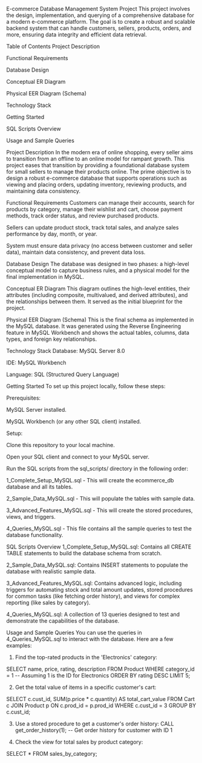 E-commerce Database Management System Project
This project involves the design, implementation, and querying of a comprehensive database for a modern e-commerce platform. The goal is to create a robust and scalable backend system that can handle customers, sellers, products, orders, and more, ensuring data integrity and efficient data retrieval.

Table of Contents
Project Description

Functional Requirements

Database Design

Conceptual ER Diagram

Physical EER Diagram (Schema)

Technology Stack

Getting Started

SQL Scripts Overview

Usage and Sample Queries

Project Description
In the modern era of online shopping, every seller aims to transition from an offline to an online model for rampant growth. This project eases that transition by providing a foundational database system for small sellers to manage their products online. The prime objective is to design a robust e-commerce database that supports operations such as viewing and placing orders, updating inventory, reviewing products, and maintaining data consistency.

Functional Requirements
Customers can manage their accounts, search for products by category, manage their wishlist and cart, choose payment methods, track order status, and review purchased products.

Sellers can update product stock, track total sales, and analyze sales performance by day, month, or year.

System must ensure data privacy (no access between customer and seller data), maintain data consistency, and prevent data loss.

Database Design
The database was designed in two phases: a high-level conceptual model to capture business rules, and a physical model for the final implementation in MySQL.

Conceptual ER Diagram
This diagram outlines the high-level entities, their attributes (including composite, multivalued, and derived attributes), and the relationships between them. It served as the initial blueprint for the project.

Physical EER Diagram (Schema)
This is the final schema as implemented in the MySQL database. It was generated using the Reverse Engineering feature in MySQL Workbench and shows the actual tables, columns, data types, and foreign key relationships.

Technology Stack
Database: MySQL Server 8.0

IDE: MySQL Workbench

Language: SQL (Structured Query Language)

Getting Started
To set up this project locally, follow these steps:

Prerequisites:

MySQL Server installed.

MySQL Workbench (or any other SQL client) installed.

Setup:

Clone this repository to your local machine.

Open your SQL client and connect to your MySQL server.

Run the SQL scripts from the sql_scripts/ directory in the following order:

1_Complete_Setup_MySQL.sql - This will create the ecommerce_db database and all its tables.

2_Sample_Data_MySQL.sql - This will populate the tables with sample data.

3_Advanced_Features_MySQL.sql - This will create the stored procedures, views, and triggers.

4_Queries_MySQL.sql - This file contains all the sample queries to test the database functionality.

SQL Scripts Overview
1_Complete_Setup_MySQL.sql: Contains all CREATE TABLE statements to build the database schema from scratch.

2_Sample_Data_MySQL.sql: Contains INSERT statements to populate the database with realistic sample data.

3_Advanced_Features_MySQL.sql: Contains advanced logic, including triggers for automating stock and total amount updates, stored procedures for common tasks (like fetching order history), and views for complex reporting (like sales by category).

4_Queries_MySQL.sql: A collection of 13 queries designed to test and demonstrate the capabilities of the database.

Usage and Sample Queries
You can use the queries in 4_Queries_MySQL.sql to interact with the database. Here are a few examples:

1. Find the top-rated products in the 'Electronics' category:

SELECT name, price, rating, description
FROM Product
WHERE category_id = 1 -- Assuming 1 is the ID for Electronics
ORDER BY rating DESC
LIMIT 5;

2. Get the total value of items in a specific customer's cart:

SELECT
    c.cust_id,
    SUM(p.price * c.quantity) AS total_cart_value
FROM Cart c
JOIN Product p ON c.prod_id = p.prod_id
WHERE c.cust_id = 3
GROUP BY c.cust_id;

3. Use a stored procedure to get a customer's order history:
CALL get_order_history(1); -- Get order history for customer with ID 1

4. Check the view for total sales by product category:

SELECT * FROM sales_by_category;
